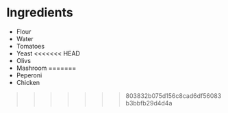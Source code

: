 # Ingredients

* Flour
* Water
* Tomatoes
* Yeast
<<<<<<< HEAD
* Olivs
* Mashroom
=======
* Peperoni
* Chicken

>>>>>>> 803832b075d156c8cad6df56083b3bbfb29d4d4a
